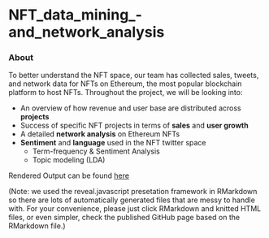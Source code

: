 # NFT_data_mining_-and_network_analysis

### **About** ###
To better understand the NFT space, our team has collected sales, tweets, and network data for NFTs on Ethereum, the most popular blockchain platform to host NFTs.  Throughout the project, we will be looking into:

- An overview of how revenue and user base are distributed across **projects**
- Success of specific NFT projects in terms of **sales** and **user growth**
- A detailed **network analysis** on Ethereum NFTs
- **Sentiment** and **language** used in the NFT twitter space
  - Term-frequency & Sentiment Analysis
  - Topic modeling (LDA)

Rendered Output can be found [here](https://calvinzyl.github.io/NFT_Tweets_Data_Mining/Final_Project.html)

(Note: we used the reveal.javascript presetation framework in RMarkdown so there are lots of automatically generated files that are messy to handle with. For your convenience, please just click RMarkdown and knitted HTML files, or even simpler, check the published GitHub page based on the RMarkdown file.) 


